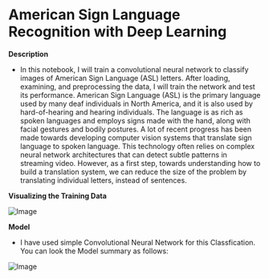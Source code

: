 # **American Sign Language Recognition with Deep Learning**

**Description**
- In this notebook, I will train a convolutional neural network to classify images of American Sign Language (ASL) letters. After loading, examining, and preprocessing the data, I will train the network and test its performance. American Sign Language (ASL) is the primary language used by many deaf individuals in North America, and it is also used by hard-of-hearing and hearing individuals. The language is as rich as spoken languages and employs signs made with the hand, along with facial gestures and bodily postures.
A lot of recent progress has been made towards developing computer vision systems that translate sign language to spoken language. This technology often relies on complex neural network architectures that can detect subtle patterns in streaming video. However, as a first step, towards understanding how to build a translation system, we can reduce the size of the problem by translating individual letters, instead of sentences.

**Visualizing the Training Data**

![Image](https://res.cloudinary.com/dge89aqpc/image/upload/v1597064393/Hands_uc53ar.png)

**Model**
- I have used simple Convolutional Neural Network for this Classfication. You can look the Model summary as follows:

![Image](https://res.cloudinary.com/dge89aqpc/image/upload/v1597064600/111_dugm7x.png)


